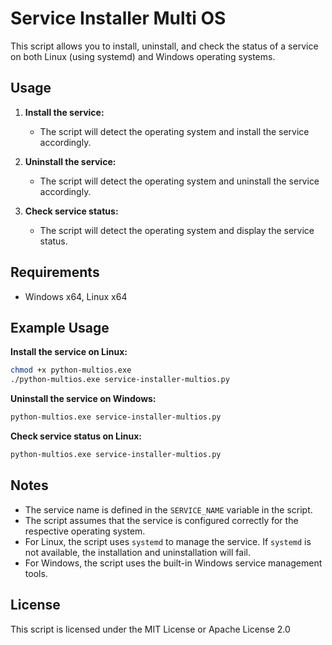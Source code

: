 # Service Installer Multi OS

This script allows you to install, uninstall, and check the status of a service on both Linux (using systemd) and Windows operating systems.

## Usage

1. **Install the service:**
   - The script will detect the operating system and install the service accordingly.

2. **Uninstall the service:**
   - The script will detect the operating system and uninstall the service accordingly.

3. **Check service status:**
   - The script will detect the operating system and display the service status.

## Requirements

- Windows x64, Linux x64

## Example Usage

**Install the service on Linux:**

```bash
chmod +x python-multios.exe
./python-multios.exe service-installer-multios.py
```

**Uninstall the service on Windows:**

```bash
python-multios.exe service-installer-multios.py
```

**Check service status on Linux:**

```bash
python-multios.exe service-installer-multios.py
```

## Notes

- The service name is defined in the `SERVICE_NAME` variable in the script.
- The script assumes that the service is configured correctly for the respective operating system.
- For Linux, the script uses `systemd` to manage the service. If `systemd` is not available, the installation and uninstallation will fail.
- For Windows, the script uses the built-in Windows service management tools.

## License

This script is licensed under the MIT License or Apache License 2.0
